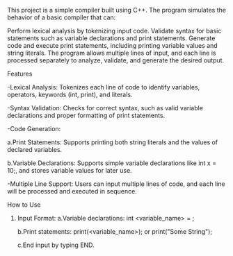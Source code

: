 This project is a simple compiler built using C++. The program simulates the behavior of a basic compiler that can:

Perform lexical analysis by tokenizing input code.
Validate syntax for basic statements such as variable declarations and print statements.
Generate code and execute print statements, including printing variable values and string literals.
The program allows multiple lines of input, and each line is processed separately to analyze, validate, and generate the desired output.

Features

-Lexical Analysis: Tokenizes each line of code to identify variables, operators, keywords (int, print), and literals.

-Syntax Validation: Checks for correct syntax, such as valid variable declarations and proper formatting of print statements.

-Code Generation:

a.Print Statements: Supports printing both string literals and the values of declared variables.
    
b.Variable Declarations: Supports simple variable declarations like int x = 10;, and stores variable values for later use.
    
-Multiple Line Support: Users can input multiple lines of code, and each line will be processed and executed in sequence.

How to Use
1. Input Format:
    a.Variable declarations: int <variable_name> = <value>;
   
    b.Print statements: print(<variable_name>); or print("Some String");
   
    c.End input by typing END.
